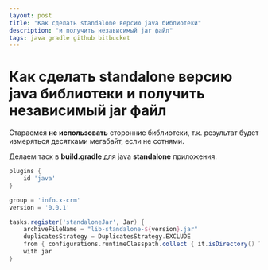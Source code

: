 ```yaml
---
layout: post
title: "Как сделать standalone версию java библиотеки"
description: "и получить независимый jar файл"
tags: java gradle github bitbucket
---
```

# Как сделать standalone версию java библиотеки и получить независимый jar файл

Стараемся **не использовать** сторонние библиотеки, т.к. результат будет измеряться десятками мегабайт, если не сотнями.

Делаем таск в **build.gradle** для java **standalone** приложения.
```gradle
plugins {
    id 'java'
}

group = 'info.x-crm'
version = '0.0.1'

tasks.register('standaloneJar', Jar) {
    archiveFileName = "lib-standalone-${version}.jar"
    duplicatesStrategy = DuplicatesStrategy.EXCLUDE
    from { configurations.runtimeClasspath.collect { it.isDirectory() ? it : zipTree(it) } }
    with jar
}
```